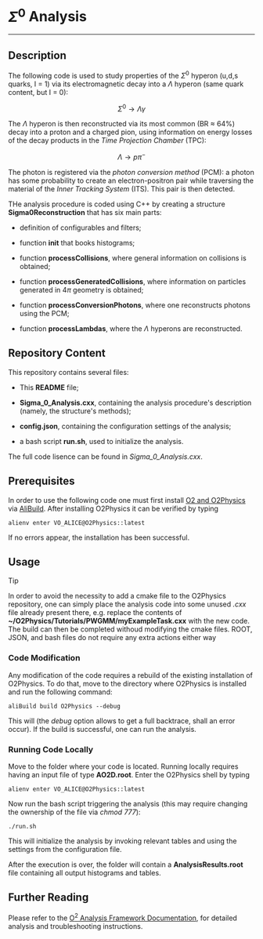 # $\Sigma^0$ Analysis 

---

## Description

The following code is used to study properties of the $\Sigma^0$ hyperon (u,d,s quarks, I = 1) via its electromagnetic decay into a $\Lambda$ hyperon (same quark content, but I = 0):

$$\Sigma^0 \rightarrow \Lambda \gamma$$ 

The $\Lambda$ hyperon is then reconstructed via its most common (BR $\approx$ 64\%) decay into a proton and a charged pion, using information on energy losses of the decay products in the *Time Projection Chamber* (TPC):

$$\Lambda \rightarrow p \pi^-$$

The photon is registered via the *photon conversion method* (PCM): a photon has some probability to create an electron-positron pair while traversing the material of the *Inner Tracking System* (ITS). This pair is then detected.

THe analysis procedure is coded using C++ by creating a structure **Sigma0Reconstruction** that has six main parts:

- definition of configurables and filters;

- function **init** that books histograms;

- function **processCollisions**, where general information on collisions is obtained;

- function **processGeneratedCollisions**, where information on particles generated in 4$\pi$ geometry is obtained;

- function **processConversionPhotons**, where one reconstructs photons using the PCM; 

- function **processLambdas**, where the $\Lambda$ hyperons are reconstructed.
    
## Repository Content
    
This repository contains several files:
    
- This **README** file;

- **Sigma_0_Analysis.cxx**, containing the analysis procedure's description (namely, the structure's methods);

- **config.json**, containing the configuration settings of the analysis;

- a bash script **run.sh**, used to initialize the analysis.

The full code lisence can be found in *Sigma_0_Analysis.cxx*.


## Prerequisites

In order to use the following code one must first install [O2 and O2Physics](https://aliceo2group.github.io/analysis-framework/docs/gettingstarted/installing.html) via [AliBuild](https://alice-doc.github.io/alice-analysis-tutorial/building/custom.html). After installing O2Physics it can be verified by typing
```
alienv enter VO_ALICE@O2Physics::latest
```
If no errors appear, the installation has been successful.

## Usage

> [!TIP]
> In order to avoid the necessity to add a cmake file to the O2Physics repository, one can simply place the analysis code into some unused *.cxx* file already present there, e.g. replace the contents of **~/O2Physics/Tutorials/PWGMM/myExampleTask.cxx** with the new code. The build can then be completed withoud modifying the cmake files. ROOT, JSON, and bash files do not require any extra actions either way

### Code Modification

Any modification of the code requires a rebuild of the existing installation of O2Physics. To do that, move to the directory where O2Physics is installed and run the following command:
```
aliBuild build O2Physics --debug
```
This will (the *debug* option allows to get a full backtrace, shall an error occur). If the build is successful, one can run the analysis.

### Running Code Locally


Move to the folder where your code is located. Running locally requires having an input file of type **AO2D.root**. Enter the O2Physics shell by typing 
```
alienv enter VO_ALICE@O2Physics::latest
```
Now run the bash script triggering the analysis (this may require changing the ownership of the file via *chmod 777*):
```
./run.sh
```
This will initialize the analysis by invoking relevant tables and using the settings from the configuration file.

After the execution is over, the folder will contain a **AnalysisResults.root** file containing all output histograms and tables.

## Further Reading
Please refer to the [O<sup>2</sup> Analysis Framework Documentation](https://aliceo2group.github.io/analysis-framework/docs/), for detailed analysis and troubleshooting instructions.